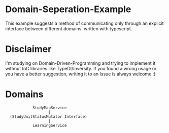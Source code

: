 # Domain-Seperation-Example
This example suggests a method of communicating only through an explicit interface between different domains. written with typescript.

# Disclaimer
I'm studying on Domain-Driven-Programming and trying to implement it without IoC libraries like TypeDI/Inversify. If you found a wrong usage or you have a better suggestion, writing it to an Issue is always welcome :)

# Domains
```
            StudyMapService
                   |
  (StudyUnitStatusMutator Interface)
                   |
            LearningService
```